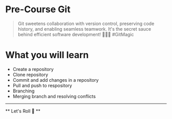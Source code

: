 # Pre-Course Git

> Git sweetens collaboration with version control, preserving code history, and enabling seamless teamwork. It's the secret sauce behind efficient software development! 🚀👩‍💻 #GitMagic

# What you will learn
* Create a repository
* Clone repository
* Commit and add changes in a repository
* Pull and push to respository
* Branching
* Merging branch and resolving conflicts

---
** Let's Roll 🚀 **
